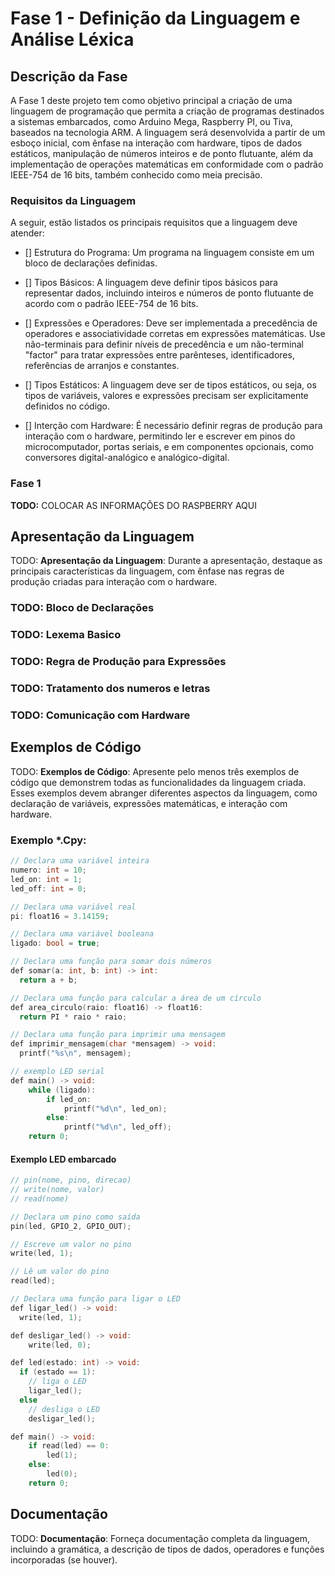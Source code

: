 # Fase 1 - Definição da Linguagem e Análise Léxica

## Descrição da Fase

A Fase 1 deste projeto tem como objetivo principal a criação de uma linguagem de programação que permita a criação de programas destinados a sistemas embarcados, como Arduino Mega, Raspberry PI, ou Tiva, baseados na tecnologia ARM. A linguagem será desenvolvida a partir de um esboço inicial, com ênfase na interação com hardware, tipos de dados estáticos, manipulação de números inteiros e de ponto flutuante, além da implementação de operações matemáticas em conformidade com o padrão IEEE-754 de 16 bits, também conhecido como meia precisão.

### Requisitos da Linguagem

A seguir, estão listados os principais requisitos que a linguagem deve atender:

- [] Estrutura do Programa: Um programa na linguagem consiste em um bloco de declarações definidas.

- [] Tipos Básicos: A linguagem deve definir tipos básicos para representar dados, incluindo inteiros e números de ponto flutuante de acordo com o padrão IEEE-754 de 16 bits.

- [] Expressões e Operadores: Deve ser implementada a precedência de operadores e associatividade corretas em expressões matemáticas. Use não-terminais para definir níveis de precedência e um não-terminal "factor" para tratar expressões entre parênteses, identificadores, referências de arranjos e constantes.

- [] Tipos Estáticos: A linguagem deve ser de tipos estáticos, ou seja, os tipos de variáveis, valores e expressões precisam ser explicitamente definidos no código.

- [] Interção com Hardware: É necessário definir regras de produção para interação com o hardware, permitindo ler e escrever em pinos do microcomputador, portas seriais, e em componentes opcionais, como conversores digital-analógico e analógico-digital.

### Fase 1

**TODO:** COLOCAR AS INFORMAÇÕES DO RASPBERRY AQUI 


## Apresentação da Linguagem

TODO: **Apresentação da Linguagem**: Durante a apresentação, destaque as principais características da linguagem, com ênfase nas regras de produção criadas para interação com o hardware.

### TODO: Bloco de Declarações

### TODO: Lexema Basico

### TODO: Regra de Produção para Expressões

### TODO: Tratamento dos numeros e letras

### TODO: Comunicação com Hardware



## Exemplos de Código

TODO: **Exemplos de Código**: Apresente pelo menos três exemplos de código que demonstrem todas as funcionalidades da linguagem criada. Esses exemplos devem abranger diferentes aspectos da linguagem, como declaração de variáveis, expressões matemáticas, e interação com hardware.


### Exemplo *.Cpy:
```C++
// Declara uma variável inteira
numero: int = 10;
led_on: int = 1;
led_off: int = 0;

// Declara uma variável real
pi: float16 = 3.14159;

// Declara uma variável booleana
ligado: bool = true;

// Declara uma função para somar dois números
def somar(a: int, b: int) -> int:
  return a + b;

// Declara uma função para calcular a área de um círculo
def area_circulo(raio: float16) -> float16:
  return PI * raio * raio;

// Declara uma função para imprimir uma mensagem
def imprimir_mensagem(char *mensagem) -> void:
  printf("%s\n", mensagem);

// exemplo LED serial
def main() -> void:
    while (ligado):
        if led_on:
            printf("%d\n", led_on);
        else:
            printf("%d\n", led_off);
    return 0;
```

#### Exemplo LED embarcado
```C++
// pin(nome, pino, direcao)
// write(nome, valor)
// read(nome)

// Declara um pino como saída
pin(led, GPIO_2, GPIO_OUT);

// Escreve um valor no pino
write(led, 1);

// Lê um valor do pino
read(led);

// Declara uma função para ligar o LED
def ligar_led() -> void:
  write(led, 1);

def desligar_led() -> void:
    write(led, 0);

def led(estado: int) -> void:
  if (estado == 1):
    // liga o LED
    ligar_led();
  else
    // desliga o LED
    desligar_led();

def main() -> void:
    if read(led) == 0:
        led(1);
    else:
        led(0);
    return 0;
```

## Documentação

TODO: **Documentação**: Forneça documentação completa da linguagem, incluindo a gramática, a descrição de tipos de dados, operadores e funções incorporadas (se houver).

